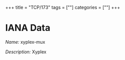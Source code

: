 +++
title = "TCP/173"
tags = [""]
categories = [""]
+++

# IANA Data

_Name:_ xyplex-mux

_Description:_ Xyplex

